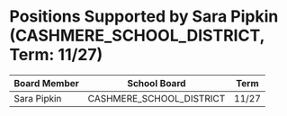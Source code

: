# Positions Supported by Sara Pipkin (CASHMERE_SCHOOL_DISTRICT, Term: 11/27)

| Board Member | School Board | Term |
|--------------|--------------|------|
| Sara Pipkin | CASHMERE_SCHOOL_DISTRICT | 11/27 |

